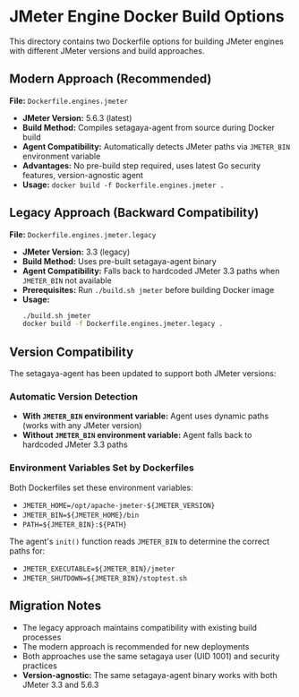 # JMeter Engine Docker Build Options

This directory contains two Dockerfile options for building JMeter engines with different JMeter versions and build approaches.

## Modern Approach (Recommended)
**File:** `Dockerfile.engines.jmeter`
- **JMeter Version:** 5.6.3 (latest)
- **Build Method:** Compiles setagaya-agent from source during Docker build
- **Agent Compatibility:** Automatically detects JMeter paths via `JMETER_BIN` environment variable
- **Advantages:** No pre-build step required, uses latest Go security features, version-agnostic agent
- **Usage:** `docker build -f Dockerfile.engines.jmeter .`

## Legacy Approach (Backward Compatibility)
**File:** `Dockerfile.engines.jmeter.legacy`
- **JMeter Version:** 3.3 (legacy)
- **Build Method:** Uses pre-built setagaya-agent binary
- **Agent Compatibility:** Falls back to hardcoded JMeter 3.3 paths when `JMETER_BIN` not available
- **Prerequisites:** Run `./build.sh jmeter` before building Docker image
- **Usage:** 
  ```bash
  ./build.sh jmeter
  docker build -f Dockerfile.engines.jmeter.legacy .
  ```

## Version Compatibility

The setagaya-agent has been updated to support both JMeter versions:

### Automatic Version Detection
- **With `JMETER_BIN` environment variable:** Agent uses dynamic paths (works with any JMeter version)
- **Without `JMETER_BIN` environment variable:** Agent falls back to hardcoded JMeter 3.3 paths

### Environment Variables Set by Dockerfiles
Both Dockerfiles set these environment variables:
- `JMETER_HOME=/opt/apache-jmeter-${JMETER_VERSION}`
- `JMETER_BIN=${JMETER_HOME}/bin`
- `PATH=${JMETER_BIN}:${PATH}`

The agent's `init()` function reads `JMETER_BIN` to determine the correct paths for:
- `JMETER_EXECUTABLE=${JMETER_BIN}/jmeter`
- `JMETER_SHUTDOWN=${JMETER_BIN}/stoptest.sh`

## Migration Notes
- The legacy approach maintains compatibility with existing build processes
- The modern approach is recommended for new deployments
- Both approaches use the same setagaya user (UID 1001) and security practices
- **Version-agnostic:** The same setagaya-agent binary works with both JMeter 3.3 and 5.6.3
